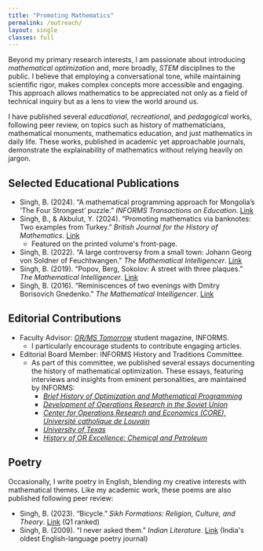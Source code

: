 ```yaml
---
title: "Promoting Mathematics"
permalink: /outreach/
layout: single
classes: full
---
```



Beyond my primary research interests, I am passionate about introducing *mathematical optimization* and, more broadly, *STEM* disciplines to the public. I believe that employing a conversational tone, while maintaining scientific rigor, makes complex concepts more accessible and engaging. This approach allows mathematics to be appreciated not only as a field of technical inquiry but as a lens to view the world around us.

I have published several *educational*, *recreational*, and *pedagogical* works, following peer review, on topics such as history of mathematicians, mathematical monuments, mathematics education, and just mathematics in daily life. These works, published in academic yet approachable journals, demonstrate the explainability of mathematics without relying heavily on jargon.

## Selected Educational Publications


- Singh, B. (2024). “A mathematical programming approach for Mongolia’s ‘The Four Strongest’ puzzle.” *INFORMS Transactions on Education*. [Link](https://pubsonline.informs.org/doi/10.1287/ited.2024.0112)
- Singh, B., & Akbulut, Y. (2024). “Promoting mathematics via banknotes: Two examples from Turkey.” *British Journal for the History of Mathematics*. [Link](https://www.tandfonline.com/doi/full/10.1080/26375451.2024.2365069)
  - Featured on the printed volume's front-page.
- Singh, B. (2022). “A large controversy from a small town: Johann Georg von Soldner of Feuchtwangen.” *The Mathematical Intelligencer*. [Link](https://link.springer.com/article/10.1007/s00283-021-10138-x)
- Singh, B. (2019). “Popov, Berg, Sokolov: A street with three plaques.” *The Mathematical Intelligencer*. [Link](https://link.springer.com/article/10.1007/s00283-019-09936-1)
- Singh, B. (2016). “Reminiscences of two evenings with Dmitry Borisovich Gnedenko.” *The Mathematical Intelligencer*. [Link](https://link.springer.com/article/10.1007/s00283-016-9651-4)


## Editorial Contributions

- Faculty Advisor: [*OR/MS Tomorrow*](https://www.informs.org/Publications/OR-MS-Tomorrow/Editorial-Staff) student magazine, INFORMS. 
  - I particularly encourage students to contribute engaging articles.
- Editorial Board Member: INFORMS History and Traditions Committee.
  - As part of this committee, we published several essays documenting the history of mathematical optimization. These essays, featuring interviews and insights from eminent personalities, are maintained by INFORMS:
    - [*Brief History of Optimization and Mathematical Programming*](https://www.informs.org/Explore/History-of-O.R.-Excellence/O.R.-Methodologies/Optimization-Mathematical-Programming)
    - [*Development of Operations Research in the Soviet Union*](https://www.informs.org/Explore/History-of-O.R.-Excellence/Academic-Institutions/Soviet-Institutions)
    - [*Center for Operations Research and Economics (CORE), Université catholique de Louvain*](https://www.informs.org/Explore/History-of-O.R.-Excellence/Academic-Institutions/Center-for-Operations-Research-and-Economics-CORE-Universite-Catholique-de-Louvain)
    - [*University of Texas*](https://www.informs.org/Explore/History-of-O.R.-Excellence/Academic-Institutions/University-of-Texas)
    - [*History of OR Excellence: Chemical and Petroleum*](https://www.informs.org/Explore/History-of-O.R.-Excellence/O.R.-Application-Areas/Chemical-and-Petroleum)


## Poetry

Occasionally, I write poetry in English, blending my creative interests with mathematical themes. Like my academic work, these poems are also published following peer review:

- Singh, B. (2023). “Bicycle.” *Sikh Formations: Religion, Culture, and Theory*. [Link](https://www.tandfonline.com/doi/full/10.1080/17448727.2023.2263997) (Q1 ranked)
- Singh, B. (2009). “I never asked them.” *Indian Literature*. [Link](https://www.jstor.org/stable/23348036) (India's oldest English-language poetry journal)